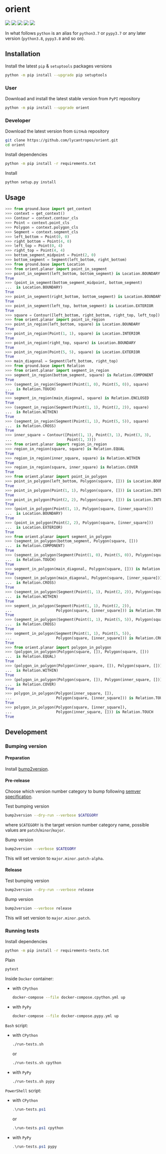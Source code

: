 orient
======

[![](https://github.com/lycantropos/orient/workflows/CI/badge.svg)](https://github.com/lycantropos/orient/actions/workflows/ci.yml "Github Actions")
[![](https://readthedocs.org/projects/orient/badge/?version=latest)](https://orient.readthedocs.io/en/latest "Documentation")
[![](https://codecov.io/gh/lycantropos/orient/branch/master/graph/badge.svg)](https://codecov.io/gh/lycantropos/orient "Codecov")
[![](https://img.shields.io/github/license/lycantropos/orient.svg)](https://github.com/lycantropos/orient/blob/master/LICENSE "License")
[![](https://badge.fury.io/py/orient.svg)](https://badge.fury.io/py/orient "PyPI")

In what follows `python` is an alias for `python3.7` or `pypy3.7`
or any later version (`python3.8`, `pypy3.8` and so on).

Installation
------------

Install the latest `pip` & `setuptools` packages versions
```bash
python -m pip install --upgrade pip setuptools
```

### User

Download and install the latest stable version from `PyPI` repository
```bash
python -m pip install --upgrade orient
```

### Developer

Download the latest version from `GitHub` repository
```bash
git clone https://github.com/lycantropos/orient.git
cd orient
```

Install dependencies
```bash
python -m pip install -r requirements.txt
```

Install
```bash
python setup.py install
```

Usage
-----

```python
>>> from ground.base import get_context
>>> context = get_context()
>>> Contour = context.contour_cls
>>> Point = context.point_cls
>>> Polygon = context.polygon_cls
>>> Segment = context.segment_cls
>>> left_bottom = Point(0, 0)
>>> right_bottom = Point(4, 0)
>>> left_top = Point(0, 4)
>>> right_top = Point(4, 4)
>>> bottom_segment_midpoint = Point(2, 0)
>>> bottom_segment = Segment(left_bottom, right_bottom)
>>> from ground.base import Location
>>> from orient.planar import point_in_segment
>>> point_in_segment(left_bottom, bottom_segment) is Location.BOUNDARY
True
>>> (point_in_segment(bottom_segment_midpoint, bottom_segment) 
...  is Location.BOUNDARY)
True
>>> point_in_segment(right_bottom, bottom_segment) is Location.BOUNDARY
True
>>> point_in_segment(left_top, bottom_segment) is Location.EXTERIOR
True
>>> square = Contour([left_bottom, right_bottom, right_top, left_top])
>>> from orient.planar import point_in_region
>>> point_in_region(left_bottom, square) is Location.BOUNDARY
True
>>> point_in_region(Point(1, 1), square) is Location.INTERIOR
True
>>> point_in_region(right_top, square) is Location.BOUNDARY
True
>>> point_in_region(Point(5, 5), square) is Location.EXTERIOR
True
>>> main_diagonal = Segment(left_bottom, right_top)
>>> from ground.base import Relation
>>> from orient.planar import segment_in_region
>>> segment_in_region(bottom_segment, square) is Relation.COMPONENT
True
>>> (segment_in_region(Segment(Point(1, 0), Point(5, 0)), square)
...  is Relation.TOUCH)
True
>>> segment_in_region(main_diagonal, square) is Relation.ENCLOSED
True
>>> (segment_in_region(Segment(Point(1, 1), Point(2, 2)), square)
...  is Relation.WITHIN)
True
>>> (segment_in_region(Segment(Point(1, 1), Point(5, 5)), square)
...  is Relation.CROSS)
True
>>> inner_square = Contour([Point(1, 1), Point(3, 1), Point(3, 3),
...                         Point(1, 3)])
>>> from orient.planar import region_in_region
>>> region_in_region(square, square) is Relation.EQUAL
True
>>> region_in_region(inner_square, square) is Relation.WITHIN
True
>>> region_in_region(square, inner_square) is Relation.COVER
True
>>> from orient.planar import point_in_polygon
>>> point_in_polygon(left_bottom, Polygon(square, [])) is Location.BOUNDARY
True
>>> point_in_polygon(Point(1, 1), Polygon(square, [])) is Location.INTERIOR
True
>>> point_in_polygon(Point(2, 2), Polygon(square, [])) is Location.INTERIOR
True
>>> (point_in_polygon(Point(1, 1), Polygon(square, [inner_square]))
...  is Location.BOUNDARY)
True
>>> (point_in_polygon(Point(2, 2), Polygon(square, [inner_square]))
...  is Location.EXTERIOR)
True
>>> from orient.planar import segment_in_polygon
>>> (segment_in_polygon(bottom_segment, Polygon(square, []))
...  is Relation.COMPONENT)
True
>>> (segment_in_polygon(Segment(Point(1, 0), Point(5, 0)), Polygon(square, []))
...  is Relation.TOUCH)
True
>>> segment_in_polygon(main_diagonal, Polygon(square, [])) is Relation.ENCLOSED
True
>>> (segment_in_polygon(main_diagonal, Polygon(square, [inner_square]))
...  is Relation.CROSS)
True
>>> (segment_in_polygon(Segment(Point(1, 1), Point(2, 2)), Polygon(square, []))
...  is Relation.WITHIN)
True
>>> segment_in_polygon(Segment(Point(1, 1), Point(2, 2)),
...                    Polygon(square, [inner_square])) is Relation.TOUCH
True
>>> (segment_in_polygon(Segment(Point(1, 1), Point(5, 5)), Polygon(square, []))
...  is Relation.CROSS)
True
>>> segment_in_polygon(Segment(Point(1, 1), Point(5, 5)),
...                    Polygon(square, [inner_square])) is Relation.CROSS
True
>>> from orient.planar import polygon_in_polygon
>>> (polygon_in_polygon(Polygon(square, []), Polygon(square, []))
...  is Relation.EQUAL)
True
>>> (polygon_in_polygon(Polygon(inner_square, []), Polygon(square, []))
...  is Relation.WITHIN)
True
>>> (polygon_in_polygon(Polygon(square, []), Polygon(inner_square, []))
...  is Relation.COVER)
True
>>> polygon_in_polygon(Polygon(inner_square, []),
...                    Polygon(square, [inner_square])) is Relation.TOUCH
True
>>> polygon_in_polygon(Polygon(square, [inner_square]),
...                    Polygon(inner_square, [])) is Relation.TOUCH
True

```

Development
-----------

### Bumping version

#### Preparation

Install
[bump2version](https://github.com/c4urself/bump2version#installation).

#### Pre-release

Choose which version number category to bump following [semver
specification](http://semver.org/).

Test bumping version
```bash
bump2version --dry-run --verbose $CATEGORY
```

where `$CATEGORY` is the target version number category name, possible
values are `patch`/`minor`/`major`.

Bump version
```bash
bump2version --verbose $CATEGORY
```

This will set version to `major.minor.patch-alpha`. 

#### Release

Test bumping version
```bash
bump2version --dry-run --verbose release
```

Bump version
```bash
bump2version --verbose release
```

This will set version to `major.minor.patch`.

### Running tests

Install dependencies
```bash
python -m pip install -r requirements-tests.txt
```

Plain
```bash
pytest
```

Inside `Docker` container:
- with `CPython`
  ```bash
  docker-compose --file docker-compose.cpython.yml up
  ```
- with `PyPy`
  ```bash
  docker-compose --file docker-compose.pypy.yml up
  ```

`Bash` script:
- with `CPython`
  ```bash
  ./run-tests.sh
  ```
  or
  ```bash
  ./run-tests.sh cpython
  ```

- with `PyPy`
  ```bash
  ./run-tests.sh pypy
  ```

`PowerShell` script:
- with `CPython`
  ```powershell
  .\run-tests.ps1
  ```
  or
  ```powershell
  .\run-tests.ps1 cpython
  ```
- with `PyPy`
  ```powershell
  .\run-tests.ps1 pypy
  ```
